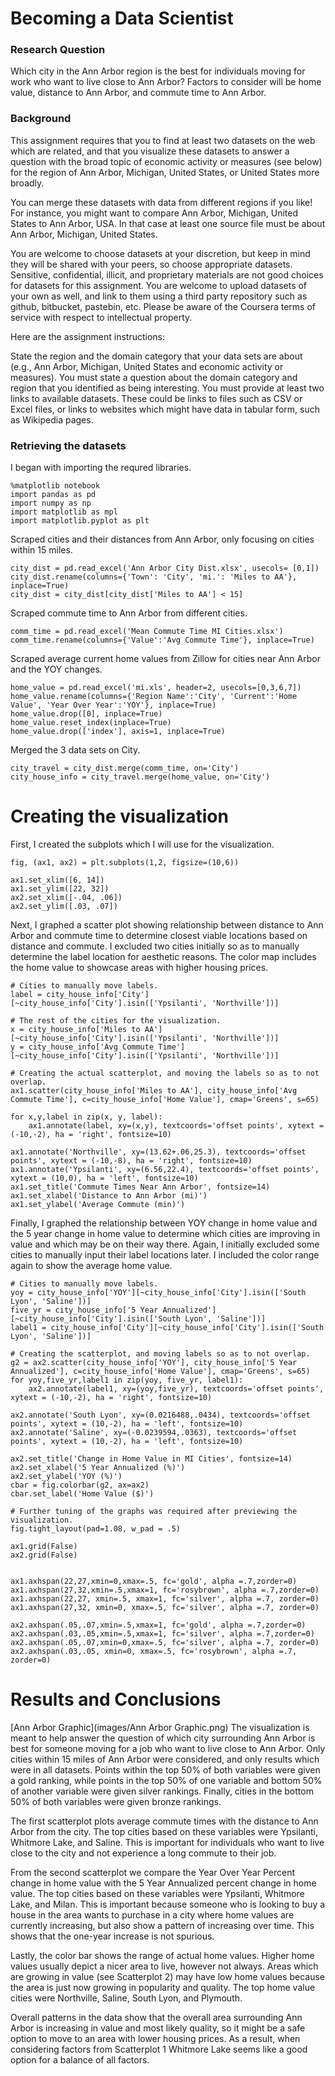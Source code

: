 # Becoming a Data Scientist

### Research Question
Which city in the Ann Arbor region is the best for individuals moving for work who want to live close to Ann Arbor? Factors to consider will be home value, distance to Ann Arbor, and commute time to Ann Arbor.

### Background
This assignment requires that you to find at least two datasets on the web which are related, and that you visualize these datasets to answer a question with the broad topic of economic activity or measures (see below) for the region of Ann Arbor, Michigan, United States, or United States more broadly.

You can merge these datasets with data from different regions if you like! For instance, you might want to compare Ann Arbor, Michigan, United States to Ann Arbor, USA. In that case at least one source file must be about Ann Arbor, Michigan, United States.

You are welcome to choose datasets at your discretion, but keep in mind they will be shared with your peers, so choose appropriate datasets. Sensitive, confidential, illicit, and proprietary materials are not good choices for datasets for this assignment. You are welcome to upload datasets of your own as well, and link to them using a third party repository such as github, bitbucket, pastebin, etc. Please be aware of the Coursera terms of service with respect to intellectual property.

Here are the assignment instructions:

State the region and the domain category that your data sets are about (e.g., Ann Arbor, Michigan, United States and economic activity or measures).
You must state a question about the domain category and region that you identified as being interesting.
You must provide at least two links to available datasets. These could be links to files such as CSV or Excel files, or links to websites which might have data in tabular form, such as Wikipedia pages.

### Retrieving the datasets

I began with importing the requred libraries.
```
%matplotlib notebook
import pandas as pd
import numpy as np
import matplotlib as mpl
import matplotlib.pyplot as plt
```

Scraped cities and their distances from Ann Arbor, only focusing on cities within 15 miles.
```
city_dist = pd.read_excel('Ann Arbor City Dist.xlsx', usecols= [0,1])
city_dist.rename(columns={'Town': 'City', 'mi.': 'Miles to AA'}, inplace=True)
city_dist = city_dist[city_dist['Miles to AA'] < 15]
```

Scraped commute time to Ann Arbor from different cities.
```
comm_time = pd.read_excel('Mean Commute Time MI Cities.xlsx')
comm_time.rename(columns={'Value':'Avg Commute Time'}, inplace=True)
```

Scraped average current home values from Zillow for cities near Ann Arbor and the YOY changes.
```
home_value = pd.read_excel('mi.xls', header=2, usecols=[0,3,6,7])
home_value.rename(columns={'Region Name':'City', 'Current':'Home Value', 'Year Over Year':'YOY'}, inplace=True)
home_value.drop([0], inplace=True)
home_value.reset_index(inplace=True)
home_value.drop(['index'], axis=1, inplace=True)
```

Merged the 3 data sets on City.
```
city_travel = city_dist.merge(comm_time, on='City')
city_house_info = city_travel.merge(home_value, on='City')
```

# Creating the visualization
First, I created the subplots which I will use for the visualization.
```
fig, (ax1, ax2) = plt.subplots(1,2, figsize=(10,6))

ax1.set_xlim([6, 14])
ax1.set_ylim([22, 32])
ax2.set_xlim([-.04, .06])
ax2.set_ylim([.03, .07])
```

Next, I graphed a scatter plot showing relationship between distance to Ann Arbor and commute time to determine closest viable locations based on distance and commute. I excluded two cities initially so as to manually determine the label location for aesthetic reasons. The color map includes the home value to showcase areas with higher housing prices.
```
# Cities to manually move labels.
label = city_house_info['City'][~city_house_info['City'].isin(['Ypsilanti', 'Northville'])]

# The rest of the cities for the visualization.
x = city_house_info['Miles to AA'][~city_house_info['City'].isin(['Ypsilanti', 'Northville'])]
y = city_house_info['Avg Commute Time'][~city_house_info['City'].isin(['Ypsilanti', 'Northville'])]

# Creating the actual scatterplot, and moving the labels so as to not overlap.
ax1.scatter(city_house_info['Miles to AA'], city_house_info['Avg Commute Time'], c=city_house_info['Home Value'], cmap='Greens', s=65)

for x,y,label in zip(x, y, label):
    ax1.annotate(label, xy=(x,y), textcoords='offset points', xytext = (-10,-2), ha = 'right', fontsize=10)
    
ax1.annotate('Northville', xy=(13.62+.06,25.3), textcoords='offset points', xytext = (-10,-8), ha = 'right', fontsize=10)
ax1.annotate('Ypsilanti', xy=(6.56,22.4), textcoords='offset points', xytext = (10,0), ha = 'left', fontsize=10)
ax1.set_title('Commute Times Near Ann Arbor', fontsize=14)
ax1.set_xlabel('Distance to Ann Arbor (mi)')
ax1.set_ylabel('Average Commute (min)')
```

Finally, I graphed the relationship between YOY change in home value and the 5 year change in home value to determine which cities are improving in value and which may be on their way there. Again, I initially excluded some cities to manually input their label locations later. I included the color range again to show the average home value.
```
# Cities to manually move labels.
yoy = city_house_info['YOY'][~city_house_info['City'].isin(['South Lyon', 'Saline'])]
five_yr = city_house_info['5 Year Annualized'][~city_house_info['City'].isin(['South Lyon', 'Saline'])]
label1 = city_house_info['City'][~city_house_info['City'].isin(['South Lyon', 'Saline'])]

# Creating the scatterplot, and moving labels so as to not overlap.
g2 = ax2.scatter(city_house_info['YOY'], city_house_info['5 Year Annualized'], c=city_house_info['Home Value'], cmap='Greens', s=65)
for yoy,five_yr,label1 in zip(yoy, five_yr, label1):
    ax2.annotate(label1, xy=(yoy,five_yr), textcoords='offset points', xytext = (-10,-2), ha = 'right', fontsize=10)

ax2.annotate('South Lyon', xy=(0.0216488,.0434), textcoords='offset points', xytext = (10,-2), ha = 'left', fontsize=10)
ax2.annotate('Saline', xy=(-0.0239594,.0363), textcoords='offset points', xytext = (10,-2), ha = 'left', fontsize=10)

ax2.set_title('Change in Home Value in MI Cities', fontsize=14)
ax2.set_xlabel('5 Year Annualized (%)')
ax2.set_ylabel('YOY (%)')
cbar = fig.colorbar(g2, ax=ax2)
cbar.set_label('Home Value ($)')

# Further tuning of the graphs was required after previewing the visualization.
fig.tight_layout(pad=1.08, w_pad = .5)

ax1.grid(False)
ax2.grid(False)


ax1.axhspan(22,27,xmin=0,xmax=.5, fc='gold', alpha =.7,zorder=0)
ax1.axhspan(27,32,xmin=.5,xmax=1, fc='rosybrown', alpha =.7,zorder=0)
ax1.axhspan(22,27, xmin=.5, xmax=1, fc='silver', alpha =.7, zorder=0)
ax1.axhspan(27,32, xmin=0, xmax=.5, fc='silver', alpha =.7, zorder=0)

ax2.axhspan(.05,.07,xmin=.5,xmax=1, fc='gold', alpha =.7,zorder=0)
ax2.axhspan(.03,.05,xmin=.5,xmax=1, fc='silver', alpha =.7,zorder=0)
ax2.axhspan(.05,.07,xmin=0,xmax=.5, fc='silver', alpha =.7, zorder=0)
ax2.axhspan(.03,.05, xmin=0, xmax=.5, fc='rosybrown', alpha =.7, zorder=0)
```
# Results and Conclusions
[Ann Arbor Graphic](images/Ann Arbor Graphic.png)
The visualization is meant to help answer the question of which city surrounding Ann Arbor is best for someone moving for a job who want to live close to Ann Arbor. Only cities within 15 miles of Ann Arbor were considered, and only results which were in all datasets. Points within the top 50% of both variables were given a gold ranking, while points in the top 50% of one variable and bottom 50% of another variable were given silver rankings. Finally, cities in the bottom 50% of both variables were given bronze rankings.

The first scatterplot plots average commute times with the distance to Ann Arbor from the city. The top cities based on these variables were Ypsilanti, Whitmore Lake, and Saline. This is important for individuals who want to live close to the city and not experience a long commute to their job.

From the second scatterplot we compare the Year Over Year Percent change in home value with the 5 Year Annualized percent change in home value. The top cities based on these variables were Ypsilanti, Whitmore Lake, and Milan. This is important because someone who is looking to buy a house in the area wants to purchase in a city where home values are currently increasing, but also show a pattern of increasing over time. This shows that the one-year increase is not spurious.

Lastly, the color bar shows the range of actual home values. Higher home values usually depict a nicer area to live, however not always. Areas which are growing in value (see Scatterplot 2) may have low home values because the area is just now growing in popularity and quality. The top home value cities were Northville, Saline, South Lyon, and Plymouth.

Overall patterns in the data show that the overall area surrounding Ann Arbor is increasing in value and most likely quality, so it might be a safe option to move to an area with lower housing prices. As a result, when considering factors from Scatterplot 1 Whitmore Lake seems like a good option for a balance of all factors.
